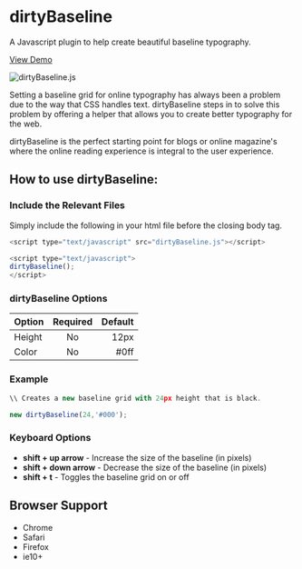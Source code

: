 dirtyBaseline
=============

A Javascript plugin to help create beautiful baseline typography.

[View Demo](http://codepen.io/aaronlumsden/full/RNPqwa)

![dirtyBaseline.js](http://i59.tinypic.com/5v0g2v.gif)

Setting a baseline grid for online typography has always been a problem due to the way that CSS handles text. dirtyBaseline steps in to solve this problem by offering a helper that allows you to create better typography for the web.

dirtyBaseline is the perfect starting point for blogs or online magazine's where the online reading experience is integral to the user experience.

## How to use dirtyBaseline:

### Include the Relevant Files

Simply include the following in your html file before the closing body tag.

```js
<script type="text/javascript" src="dirtyBaseline.js"></script>

<script type="text/javascript">
dirtyBaseline();
</script>
```

### dirtyBaseline Options

| Option        | Required           | Default |
| ------------- |:------------------:| --------:
| Height	    | No		 		 | 	12px   |
| Color      	| No      	 		 |  #0ff   |

### Example
```js
\\ Creates a new baseline grid with 24px height that is black.

new dirtyBaseline(24,'#000');
```

### Keyboard Options

  - **shift + up arrow** - Increase the size of the baseline (in pixels)
  - **shift + down arrow** - Decrease the size of the baseline (in pixels)
  - **shift + t** - Toggles the baseline grid on or off

## Browser Support

 - Chrome
 - Safari
 - Firefox
 - ie10+
